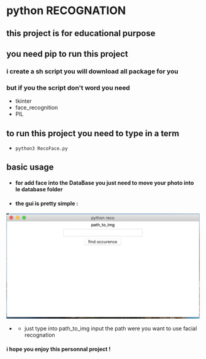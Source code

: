 # python RECOGNATION

## this project is for educational purpose

## you need pip to run this project
### i create a sh script you will download all package for you
### but if you the script don't word you need
- tkinter
- face_recognition
- PIL

## to run this project you need to type in a term
- `python3 RecoFace.py`

## basic usage
- #### for add face into the DataBase you just need to move your photo into le database folder

- #### the gui is pretty simple :

![capture gui](util/guicap.png)

- - just type into path_to_img input the path were you want to use facial recognation

#### i hope you enjoy this personnal project !